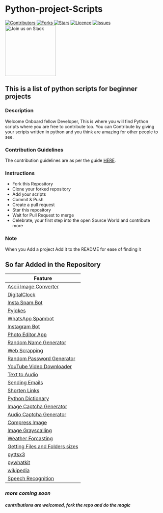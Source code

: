 # Python-project-Scripts

[![Contributors](https://img.shields.io/github/contributors/larymak/Python-project-Scripts?style=plastic)](https://github.com/larymak/Python-project-Scripts/graphs/contributors)
[![Forks](https://img.shields.io/github/forks/larymak/Python-project-Scripts)](https://github.com/larymak/Python-project-Scripts/network/members)
[![Stars](https://img.shields.io/github/stars/larymak/Python-project-Scripts)](https://github.com/larymak/Python-project-Scripts/stargazers)
[![Licence](https://img.shields.io/github/license/larymak/Python-project-Scripts)](https://github.com/larymak/Python-project-Scripts/blob/main/LICENSE)
[![Issues](https://img.shields.io/github/issues/larymak/Python-project-Scripts)](https://github.com/larymak/Python-project-Scripts/issues)
<a href="https://join.slack.com/t/ngc-goz8665/shared_invite/zt-r01kumfq-dQUT3c95BxEP_fnk4yJFfQ">
  <img alt="Join us on Slack" src="https://raw.githubusercontent.com/netlify/netlify-cms/master/website/static/img/slack.png" width="165"/>
</a>

## This is a list of python scripts for beginner projects

### Description  

Welcome Onboard fellow Developer, This is where you will find Python scripts where you are free to contribute too.
You can Contribute by giving your scripts written in python and you think are amazing for other people to see.

### Contribution Guidelines

The contribution guidelines are as per the guide [HERE](https://github.com/larymak/Python-project-Scripts/blob/main/CONTRIBUTING.md).

### Instructions

- Fork this Repository
- Clone your forked repository
- Add your scripts
- Commit & Push
- Create a pull request
- Star this repository
- Wait for Pull Request to merge
- Celebrate, your first step into the open Source World and contribute more

### Note

When you Add a project Add it to the README for ease of finding it

## So far Added in the Repository

|Feature|
|-------|
|[Ascii Image Converter](https://github.com/larymak/Python-project-Scripts/tree/master/image-ascii)|
|[DigitalClock](https://github.com/larymak/Python-project-Scripts/tree/main/DigitalClock)|
|[Insta Spam Bot](https://github.com/larymak/Python-project-Scripts/tree/main/InstaSpamBot)|
|[Pyjokes](https://github.com/larymak/Python-project-Scripts/tree/master/pyjokes)|
|[WhatsApp Spambot](https://github.com/larymak/Python-project-Scripts/tree/master/whatsapp-spam)|
|[Instagram Bot](https://github.com/larymak/Python-project-Scripts/tree/main/InstagramBot)|
|[Photo Editor App](https://github.com/larymak/Python-project-Scripts/tree/master/photo%20editor)|
|[Random Name Generator](https://github.com/larymak/Python-project-Scripts/tree/main/RandomNameGen)|
|[Web Scrapping](https://github.com/larymak/Python-project-Scripts/tree/main/WebScraping)|
|[Random Password Generator](https://github.com/larymak/Python-project-Scripts/tree/main/RandomPassword)|
|[YouTube Video Downloader](https://github.com/larymak/Python-project-Scripts/tree/main/YoutubeDownloader)|
|[Text to Audio](https://github.com/larymak/Python-project-Scripts/tree/main/texttoaudio)|
|[Sending Emails](https://github.com/larymak/Python-project-Scripts/tree/main/Sending-Emails)|
|[Shorten Links](https://github.com/larymak/Python-project-Scripts/tree/main/ShortenLinks)|
|[Python Dictionary](https://github.com/larymak/Python-project-Scripts/tree/main/PYDICTIONARY)|
|[Image Captcha Generator](https://github.com/larymak/Python-project-Scripts/tree/main/Image%20Captcha%20Generator)|
|[Audio Captcha Generator](https://github.com/larymak/Python-project-Scripts/tree/main/Audio%20Captcha%20Generator)|
|[Compress Image](https://github.com/larymak/Python-project-Scripts/tree/main/Compress%20Image)|
|[Image Grayscalling](https://github.com/larymak/Python-project-Scripts/tree/main/Image%20Grayscalling)|
|[Weather Forcasting](https://github.com/larymak/Python-project-Scripts/tree/main/Weather%20Forcasting)|
|[Getting Files and Folders sizes](https://github.com/Saeedahmadi7714/Python-project-Scripts/tree/main/Gettin%20File%20and%20Folder%20sizes)|
|[pyttsx3](https://github.com/KanakamSasikalyan/Python-project-Scripts/tree/main/pyttsx3)|
|[pywhatkit](https://github.com/KanakamSasikalyan/Python-project-Scripts/tree/main/pywhatkit)|
|[wikipedia](https://github.com/KanakamSasikalyan/Python-project-Scripts/tree/main/wikipedia)|
|[Speech Recognition](https://github.com/moh-ash96/Python-project-Scripts/tree/main/mp3-to-text)| 

### *more coming soon*

#### *contributions are welcomed, fork the repo and do the magic*
